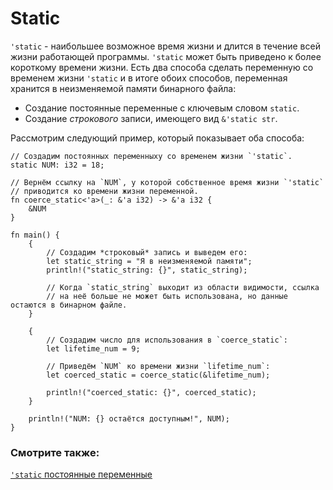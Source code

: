 # Static

`'static` - наибольшее возможное время жизни и 
длится в течение всей жизни работающей программы. 
`'static` может быть приведено к более короткому 
времени жизни. Есть два способа сделать переменную со 
временем жизни `'static` и в итоге обоих 
способов, переменная хранится в неизменяемой памяти бинарного 
файла:

- Создание постоянные переменные с ключевым словом `static`.
- Создание *строкового* записи, имеющего вид `&'static str`.

Рассмотрим следующий пример, который показывает оба способа:

```rust,editable
// Создадим постоянных переменныху со временем жизни `'static`.
static NUM: i32 = 18;

// Вернём ссылку на `NUM`, у которой собственное время жизни `'static` 
// приводится ко времени жизни переменной.
fn coerce_static<'a>(_: &'a i32) -> &'a i32 {
    &NUM
}

fn main() {
    {
        // Создадим *строковый* запись и выведем его:
        let static_string = "Я в неизменяемой памяти";
        println!("static_string: {}", static_string);

        // Когда `static_string` выходит из области видимости, ссылка
        // на неё больше не может быть использована, но данные остаются в бинарном файле.
    }
    
    {
        // Создадим число для использования в `coerce_static`:
        let lifetime_num = 9;

        // Приведём `NUM` ко времени жизни `lifetime_num`:
        let coerced_static = coerce_static(&lifetime_num);

        println!("coerced_static: {}", coerced_static);
    }
    
    println!("NUM: {} остаётся доступным!", NUM);
}
```

### Смотрите также:

[`'static` постоянные переменные](../../custom_types/constants.md)
